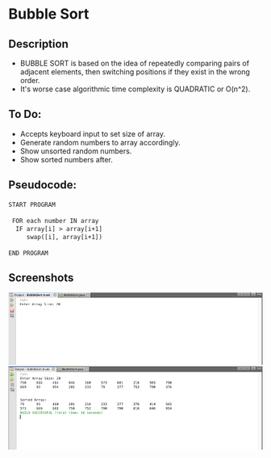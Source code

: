 Bubble Sort
=======================

## Description

 - BUBBLE SORT is based on the idea of repeatedly comparing pairs of adjacent elements, then switching positions if they exist in the wrong order.
 - It's worse case algorithmic time complexity is QUADRATIC or O(n^2).

## To Do:

- Accepts keyboard input to set size of array.
- Generate random numbers to array accordingly.
- Show unsorted random numbers.
- Show sorted numbers after.

## Pseudocode:

    START PROGRAM
    
     FOR each number IN array
      IF array[i] > array[i+1]
         swap([i], array[i+1])
    
    END PROGRAM 

## Screenshots
   ![](https://github.com/lvcc-dsa/Students/blob/master/BSIS/Loayon-Dan-Avery/bubble-sort/sort1.png)
   ![](https://github.com/lvcc-dsa/Students/blob/master/BSIS/Loayon-Dan-Avery/bubble-sort/sort2.png)
